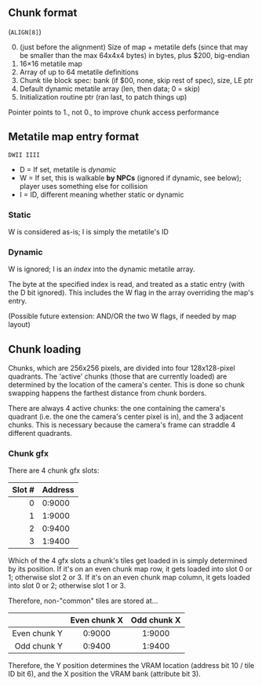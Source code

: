 
## Chunk format

(`ALIGN[8]`)

0. (just before the alignment) Size of map + metatile defs (since that may be smaller than the max 64x4x4 bytes) in bytes, plus $200, big-endian
1. 16×16 metatile map
2. Array of up to 64 metatile definitions
3. Chunk tile block spec: bank (if $00, none, skip rest of spec), size, LE ptr
4. Default dynamic metatile array (len, then data; 0 = skip)
5. Initialization routine ptr (ran last, to patch things up)

Pointer points to 1., not 0., to improve chunk access performance

## Metatile map entry format

`DWII IIII`

- D = If set, metatile is *dynamic*
- W = If set, this is walkable **by NPCs** (ignored if dynamic, see below); player uses something else for collision
- I = ID, different meaning whether static or dynamic

### Static

W is considered as-is; I is simply the metatile's ID

### Dynamic

W is ignored; I is an *index* into the dynamic metatile array.

The byte at the specified index is read, and treated as a static entry (with the D bit ignored).
This includes the W flag in the array overriding the map's entry.

(Possible future extension: AND/OR the two W flags, if needed by map layout)

## Chunk loading

Chunks, which are 256x256 pixels, are divided into four 128x128-pixel quadrants.
The 'active' chunks (those that are currently loaded) are determined by the location of the camera's center.
This is done so chunk swapping happens the farthest distance from chunk borders.

There are always 4 active chunks: the one containing the camera's quadrant (i.e. the one the camera's center pixel is in), and the 3 adjacent chunks.
This is necessary because the camera's frame can straddle 4 different quadrants.

### Chunk gfx

There are 4 chunk gfx slots:

| Slot # | Address |
|-------:|:--------|
|      0 | 0:9000  |
|      1 | 1:9000  |
|      2 | 0:9400  |
|      3 | 1:9400  |

Which of the 4 gfx slots a chunk's tiles get loaded in is simply determined by its position.
If it's on an even chunk map row, it gets loaded into slot 0 or 1; otherwise slot 2 or 3.
If it's on an even chunk map column, it gets loaded into slot 0 or 2; otherwise slot 1 or 3.

Therefore, non-"common" tiles are stored at...

|              | Even chunk X | Odd chunk X  |
|-------------:|:------------:|:------------:|
| Even chunk Y |    0:9000    |    1:9000    |
|  Odd chunk Y |    0:9400    |    1:9400    |

Therefore, the Y position determines the VRAM location (address bit 10 / tile ID bit 6), and the X position the VRAM bank (attribute bit 3).

